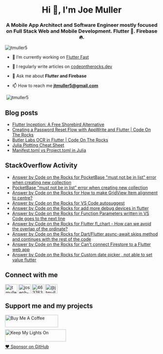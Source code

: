 <h1 align="center">Hi 👋, I'm Joe Muller</h1>
<h3 align="center">A Mobile App Architect and Software Engineer mostly focused on Full Stack Web and Mobile Development. Flutter 💙. Firebase 🔥.</h3>

<p align="left"> <img src="https://komarev.com/ghpvc/?username=jtmuller5&label=Profile%20views&color=0e75b6&style=flat" alt="jtmuller5" /> </p>

- 🔭 I’m currently working on [Flutter Fast](https://codeotr.github.io/flutter-fast-guide/)

- 📝 I regularly write articles on [codeontherocks.dev](https://codeontherocks.dev/)

- 💬 Ask me about **Flutter and Firebase**

- 📫 How to reach me **jtmuller5@gmail.com**
<p>&nbsp;<img align="center" src="https://github-readme-stats.vercel.app/api?username=jtmuller5&show_icons=true&locale=en" alt="jtmuller5" /></p>


## Blog posts
<!-- MEDIUM-STORY-LIST:START -->
- [Flutter Inception: A Free Shorebird Alternative](https://jtmuller5.medium.com/flutter-inception-18e2e8217fb?source=rss-832e1120db1f------2)
- [Creating a Password Reset Flow with AppWrite and Flutter | Code On The Rocks](https://jtmuller5.medium.com/creating-a-password-reset-flow-with-appwrite-and-flutter-code-on-the-rocks-9db556be3cb7?source=rss-832e1120db1f------2)
- [Butler Labs OCR in Flutter | Code On The Rocks](https://jtmuller5.medium.com/butler-labs-ocr-in-flutter-code-on-the-rocks-423518f2713a?source=rss-832e1120db1f------2)
- [Julia Plotting Cheat Sheet](https://jtmuller5.medium.com/julia-plotting-cheat-sheet-fc67086f8c17?source=rss-832e1120db1f------2)
- [Manifest.toml vs Project.toml in Julia](https://jtmuller5.medium.com/manifest-toml-vs-project-toml-in-julia-21ecbad6f92f?source=rss-832e1120db1f------2)
<!-- MEDIUM-STORY-LIST:END -->

## StackOverflow Activity
<!-- STACKOVERFLOW:START -->
- [Answer by Code on the Rocks for PocketBase &quot;must not be in list&quot; error when creating new collection](https://stackoverflow.com/questions/77868572/pocketbase-must-not-be-in-list-error-when-creating-new-collection/77868573#77868573)
- [PocketBase &quot;must not be in list&quot; error when creating new collection](https://stackoverflow.com/questions/77868572/pocketbase-must-not-be-in-list-error-when-creating-new-collection)
- [Answer by Code on the Rocks for How to make GridView Item alignment to centre?](https://stackoverflow.com/questions/77860654/how-to-make-gridview-item-alignment-to-centre/77860685#77860685)
- [Answer by Code on the Rocks for VS Code autosuggest](https://stackoverflow.com/questions/71148594/vs-code-autosuggest/77743404#77743404)
- [Answer by Code on the Rocks for add more debug devices in flutter](https://stackoverflow.com/questions/67298054/add-more-debug-devices-in-flutter/77743178#77743178)
- [Answer by Code on the Rocks for Function Parameters written in VS Code goes to the next line](https://stackoverflow.com/questions/70092490/function-parameters-written-in-vs-code-goes-to-the-next-line/77705049#77705049)
- [Answer by Code on the Rocks for Flutter fl_chart - How can we avoid the overlap of the ordinate?](https://stackoverflow.com/questions/73355777/flutter-fl-chart-how-can-we-avoid-the-overlap-of-the-ordinate/77695335#77695335)
- [Answer by Code on the Rocks for Dart/Flutter async-await skips method and continues with the rest of the code](https://stackoverflow.com/questions/77654663/dart-flutter-async-await-skips-method-and-continues-with-the-rest-of-the-code/77654707#77654707)
- [Answer by Code on the Rocks for Can&#39;t connect Firestore to a Flutter web app](https://stackoverflow.com/questions/77654377/cant-connect-firestore-to-a-flutter-web-app/77654673#77654673)
- [Answer by Code on the Rocks for Custom date picker , not able to set value flutter](https://stackoverflow.com/questions/77640155/custom-date-picker-not-able-to-set-value-flutter/77640188#77640188)
<!-- STACKOVERFLOW:END -->

## Connect with me
<p align="left">
<a href="https://twitter.com/CodeOnTheRocks_" target="_blank"><img align="center" src="https://raw.githubusercontent.com/rahuldkjain/github-profile-readme-generator/master/src/images/icons/Social/twitter.svg" alt="jtmuller5" height="30" width="40" /></a>
<a href="https://linkedin.com/in/joseph-muller-iii-59671a10a" target="_blank"><img align="center" src="https://raw.githubusercontent.com/rahuldkjain/github-profile-readme-generator/master/src/images/icons/Social/linked-in-alt.svg" alt="joseph-muller-iii-59671a10a" height="30" width="40" /></a>
<a href="https://stackoverflow.com/users/12806961" target="_blank"><img align="center" src="https://raw.githubusercontent.com/rahuldkjain/github-profile-readme-generator/master/src/images/icons/Social/stack-overflow.svg" alt="4637638" height="30" width="40" /></a>
<a href="https://medium.com/@jtmuller5" target="_blank"><img align="center" src="https://raw.githubusercontent.com/rahuldkjain/github-profile-readme-generator/master/src/images/icons/Social/medium.svg" alt="@jtmuller5" height="30" width="40" /></a>
</p>

## Support me and my projects

<a href="https://buymeacoffee.com/mullr" target="_blank"><img align="left" src="https://cdn.buymeacoffee.com/buttons/default-orange.png" alt="Buy Me A Coffee" height="41" width="174"></a>
<br>
<br>

<a href="https://keepmylightson.xyz/support/joemuller" target="_blank"><img align="left" src="https://cdn.jsdelivr.net/gh/jtmuller5/strike/socials/Keep My Lights On BWY.png" alt="Keep My Lights On" height="40" width="200"></a>
<br>
<br>

[:heart: Sponsor on GitHub](https://github.com/sponsors/jtmuller5) 
